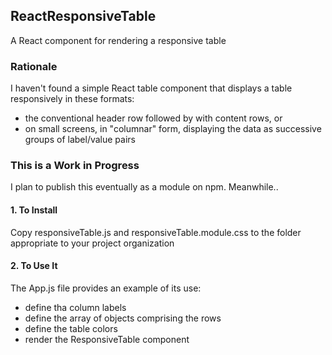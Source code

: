 ## ReactResponsiveTable
A React component for rendering a responsive table

### Rationale
I haven't found a simple React table component that displays a table responsively in these formats:
- the conventional header row followed by with content rows, or
- on small screens, in "columnar" form, displaying the data as successive groups of label/value pairs  

### This is a Work in Progress
I plan to publish this eventually as a module on npm. Meanwhile..

#### 1. To Install 
Copy responsiveTable.js and responsiveTable.module.css to the folder appropriate to your project organization

#### 2. To Use It
The App.js file provides an example of its use:
- define tha column labels
- define the array of objects comprising the rows
- define the table colors
- render the ResponsiveTable component

